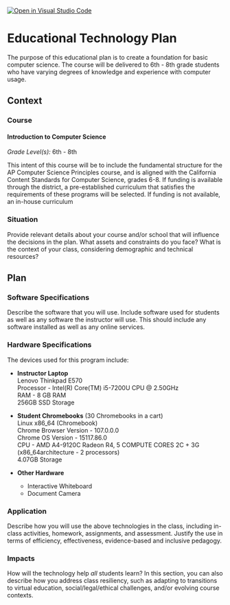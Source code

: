 [![Open in Visual Studio Code](https://classroom.github.com/assets/open-in-vscode-c66648af7eb3fe8bc4f294546bfd86ef473780cde1dea487d3c4ff354943c9ae.svg)](https://classroom.github.com/online_ide?assignment_repo_id=8881550&assignment_repo_type=AssignmentRepo)
# Educational Technology Plan

The purpose of this educational plan is to create a foundation for basic computer science. The course will be delivered to 6th - 8th grade students who have varying degrees of knowledge and experience with computer usage. 

## Context

### Course 
#### Introduction to Computer Science  <br>
*Grade Level(s):* 6th - 8th  <br>

This intent of this course will be to include the fundamental structure for the AP Computer Science Principles course, and is aligned with the California Content Standards for Computer Science, grades 6-8. If funding is available through the district, a pre-established curriculum that satisfies the requirements of these programs will be selected. If funding is not available, an in-house curriculum

### Situation

Provide relevant details about your course and/or school that will influence the
decisions in the plan. What assets and constraints do you face? What is the
context of your class, considering demographic and technical resources?

## Plan

### Software Specifications

Describe the software that you will use. Include software used for students as
well as any software the instructor will use. This should include any software
installed as well as any online services.

### Hardware Specifications

The devices used for this program include:
* **Instructor Laptop**  <br>
Lenovo Thinkpad E570  <br>
Processor - Intel(R) Core(TM) i5-7200U CPU @ 2.50GHz  <br> 
RAM - 8 GB RAM  <br>
256GB SSD Storage
  
* **Student Chromebooks** (30 Chromebooks in a cart)  <br>
  Linux x86_64 (Chromebook)  <br>
  Chrome Browser Version - 107.0.0.0  <br>
  Chrome OS Version - 15117.86.0  <br>
  CPU - AMD A4-9120C Radeon R4, 5 COMPUTE CORES 2C + 3G (x86_64architecture - 2 processors)  <br>
  4.07GB Storage
  
* **Other Hardware**  <br>
  * Interactive Whiteboard
  * Document Camera

### Application

Describe how you will use the above technologies in the class, including
in-class activities, homework, assignments, and assessment. Justify the use
in terms of efficiency, effectiveness, evidence-based and inclusive pedagogy.

### Impacts

How will the technology help *all* students learn? In this section, you can also
describe how you address class resiliency, such as adapting to
transitions to virtual education, social/legal/ethical challenges,  and/or
evolving course contexts.
